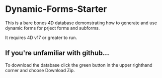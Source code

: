 # Dynamic-Forms-Starter
This is a bare bones 4D database demonstrating how to generate and use dynamic forms for prject forms and subforms. 

It requires 4D v17 or greater to run. 

## If you're unfamiliar with github...
To download the database click the green button in the upper righthand corner and choose Download Zip. 
